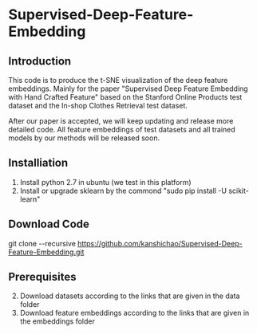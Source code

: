 # Supervised-Deep-Feature-Embedding
## Introduction
This code is to produce the t-SNE visualization of the deep feature embeddings. Mainly for the paper "Supervised Deep Feature Embedding with Hand Crafted Feature" based on the Stanford Online Products test dataset and the In-shop Clothes Retrieval test dataset.

After our paper is accepted, we will keep updating and release more detailed code. All feature embeddings of test datasets and all trained models by our methods will be released soon.

## Installiation
1. Install python 2.7 in ubuntu (we test in this platform)
2. Install or upgrade sklearn by the commond "sudo pip install -U scikit-learn"

## Download Code
git clone --recursive https://github.com/kanshichao/Supervised-Deep-Feature-Embedding.git

## Prerequisites
2. Download datasets according to the links that are given in the data folder
3. Download feature embeddings according to the links that are given in the embeddings folder
